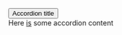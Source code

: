 <section class="au-accordion">
  <button class="au-accordion__title js-au-accordion js-focus-me" aria-controls="accordion-default" aria-expanded="true" onclick="return AU.accordion.Toggle( this )">Accordion title</button>
  <div class="au-accordion__body" id="accordion-default">
    <div class="au-accordion__body-wrapper">
      Here <a href="#url" class="js-focus-me">is</a> some accordion content
    </div>
  </div>
</section>

